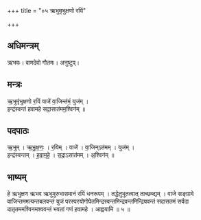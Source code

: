 +++
title = "०५ ऋभुमृभुक्षणो रयिं"

+++
## अधिमन्त्रम्
ऋभवः। वामदेवो गौतमः। अनुष्टुप्।

## मन्त्रः
ऋ॒भुमृ॑भुक्षणो र॒यिं वाजे॑ वा॒जिन्त॑मं॒ युज॑म् ।  
इन्द्र॑स्वन्तं हवामहे सदा॒सात॑मम॒श्विन॑म् ॥

## पदपाठः
ऋ॒भुम् । ऋ॒भु॒क्ष॒णः॒ । र॒यिम् । वाजे॑ । वा॒जिन्ऽत॑मम् । युज॑म् ।  
इन्द्र॑स्वन्तम् । ह॒वा॒म॒हे॒ । स॒दा॒ऽसात॑मम् । अ॒श्विन॑म् ॥

## भाष्यम्
हे ऋभुक्षण ऋभव ऋभुमुरुभासमानं रयिं धनरूपम् । तद्धेतुभूतत्वात् ताच्छब्द्यम् । वाजे सङ्ग्रामे वाजिन्तममत्यन्तबलवन्तं युजं परस्परयोगोपेतमिन्द्रस्वन्तमिन्द्रवन्तमिन्द्रियवन्तं सदासतमं सर्वदा दातृतममश्विनमश्ववन्तं भवतां गणं हवामहे । आह्वयामि ॥ ५ ॥